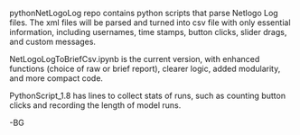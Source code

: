 pythonNetLogoLog repo contains python scripts that parse Netlogo Log files. The xml files will be parsed and turned into csv file with only essential information, including usernames, time stamps, button clicks, slider drags, and custom messages. 

NetLogoLogToBriefCsv.ipynb is the current version, with enhanced functions (choice of raw or brief report), clearer logic, added modularity, and more compact code.

PythonScript_1.8 has lines to collect stats of runs, such as counting button clicks and recording the length of model runs.

-BG